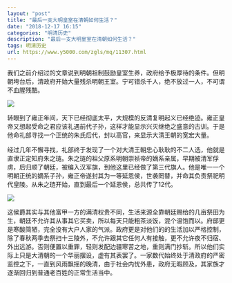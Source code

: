 ```yaml
---
layout: "post"
title: "最后一支大明皇室在清朝如何生活？"
date: "2018-12-17 16:15"
categories: "明清历史"
description: "最后一支大明皇室在清朝如何生活？"
tags: 明清历史
url: https://www.y5000.com/zgls/mq/11307.html
---
```






我们之前介绍过的文章说到明朝祖制鼓励皇室生养，政府给予极厚待的条件。但明朝垮台后，清政府开始大量残杀明朝王室。宁可错杀千人，绝不放过一人，不可谓不血腥残酷。

![](https://img.y5000.com/uploads/allimg/170118/16193WR0-0.jpg)

转眼到了雍正年间，天下已经彻底太平，大规模的反清复明起义已经绝迹。雍正皇帝又想起受命之君应该礼遇前代子孙，这样才能显示兴灭继绝之盛意的古训。于是他命礼部寻找一个正统的朱氏后代，封以高官，来显示大清王朝的宽宏大量。

经过几年不懈寻找，礼部终于发现了一个对大清王朝忠心耿耿的不二人选，他就是直隶正定知府朱之琏。朱之琏的祖父原系明朝崇祯帝的嫡系亲属，早期被清军俘虏，后归顺了朝廷，被编入汉军旗，到他这里已经做了第三代旗人。他是唯一一个明朝正统的嫡系子孙，雍正帝遂封其为一等延恩侯，世袭罔替，并命其负责祭祀明代皇陵。从朱之琏开始，直到最后一个延恩侯，总共传了12代。

![](https://img.y5000.com/uploads/allimg/170118/16193T420-1.jpg)

这侯爵其实与其他富甲一方的满清权贵不同，生活来源全靠朝廷赐给的几亩祭田为生，朝廷不允许其从事其它买卖，所以每天只能粗茶淡饭，混个温饱而以。府邸更是寒酸简陋，完全没有大户人家的气派。政府更是对他们的的生活加以严格控制，除了春秋两季去祭扫十三陵外，不允许跟其它任何人有接触，更不允许夜不归宿、外出远游。否则便置以重罪，轻则发配边疆寒苦之地，重则满门抄斩。所以他们实际上只是大清朝的一个华丽摆设，虚有其表罢了。一家数代始终处于清政府的严密监控之下，一直到风雨飘摇的晚清，由于社会内忧外患，政府无暇顾及，其家族才逐渐回归到普通老百姓的正常生活当中。
